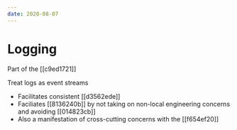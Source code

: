 ```yaml
---
date: 2020-08-07
---
```


# Logging

Part of the [[c9ed1721]]

Treat logs as event streams

- Facilitates consistent [[d3562ede]]
- Faciliates [[8136240b]] by not taking on non-local engineering concerns and avoiding [[014823cb]]
- Also a manifestation of cross-cutting concerns with the [[f654ef20]]
